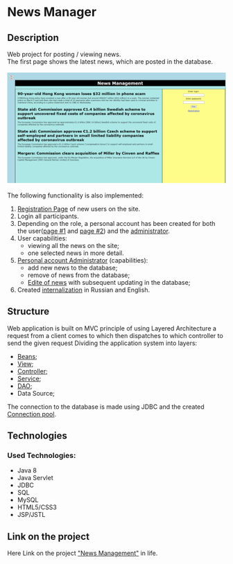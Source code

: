 # News Manager

## Description
Web project for posting / viewing news.</br>
The first page shows the latest news, which are posted in the database.</br>
</br>
![Image alt][1]</br>
</br>
The following functionality is also implemented:</br>
1. [Registration Page][2] of new users on the site.
2. Login all participants.
3. Depending on the role, a personal account has been created for both the user([page #1][3] and [page #2][4]) and the [administrator][5].
4. User capabilities:
   - viewing all the news on the site;
   - one selected news in more detail.
5. [Personal account Administrator][6] (capabilities):
   - add new news to the database;
   - remove of news from the database;
   - [Edite of news][7] with subsequent updating in the database;
6. Created [internalization][8] in Russian and English.

[1]: https://github.com/VladimirZhyzhKin1/Stock/blob/master/java-servlet-project/First%20Page.png
[2]: https://i.postimg.cc/K8xXTht6/Registration.png
[3]: https://drive.google.com/file/d/1FKjBangs75hV6HZnIyn_O8jwz2uCzJSW/view?usp=sharing
[4]: https://drive.google.com/file/d/18QnZRH13a7_X84IBR6Rz9N5lrOD73JCM/view?usp=sharing
[5]: https://drive.google.com/file/d/1njSQvLkwVzf0q5nvfk-_txdbOFc9vftK/view?usp=sharing
[6]: https://drive.google.com/file/d/1nEVyTi1x_QrQN8RNxC59u6IDSgRyo9iH/view?usp=sharing
[7]: https://drive.google.com/file/d/1N9dRidBlK93RkUa8FqEsCeQMyLk5DWSq/view?usp=sharing
[8]: https://github.com/VladimirZhyzhKin1/jd2-servlet-project/blob/main/src/by/htp/les02/controller/command/impl/ChangeLocal.java

## Structure
Web application is built on MVC principle of using Layered Architecture
a request from a client comes to 
which then dispatches to which controller to send the given request
Dividing the application system into layers:</br>
- [Beans][9];
- [View][10];
- [Controller][11];
- [Service][12];
- [DAO][13];
- Data Source;

[9]: https://github.com/VladimirZhyzhKin1/jd2-servlet-project/tree/main/src/by/htp/les02/bean
[11]: https://github.com/VladimirZhyzhKin1/jd2-servlet-project/tree/main/src/by/htp/les02/controller
[10]: https://github.com/VladimirZhyzhKin1/jd2-servlet-project/tree/main/WebContent/WEB-INF/jsp
[12]: https://github.com/VladimirZhyzhKin1/jd2-servlet-project/tree/main/src/by/htp/les02/service
[13]: https://github.com/VladimirZhyzhKin1/jd2-servlet-project/tree/main/src/by/htp/les02/dao

The connection to the database is made using JDBC and the created [Сonnection pool][14].

[14]: https://github.com/VladimirZhyzhKin1/jd2-servlet-project/tree/main/src/by/htp/les02/dao/connection_pool

## Technologies
### Used Technologies:
- Java 8
- Java Servlet
- JDBC
- SQL
- MySQL
- HTML5/CSS3
- JSP/JSTL


## Link on the project
Here Link on the project ["News Management"][15] in life.

[15]: https://drive.google.com/file/d/1N9dRidBlK93RkUa8FqEsCeQMyLk5DWSq/view?usp=sharing




